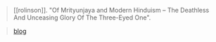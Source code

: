 > [[rolinson]]. "Of Mrityunjaya and Modern Hinduism – The Deathless And Unceasing Glory Of The Three-Eyed One".

> [blog](https://aryaakasha.com/2020/02/29/of-mrityunjaya-and-modern-hinduism-the-deathless-and-unceasing-glory-of-the-three-eyed-one/)